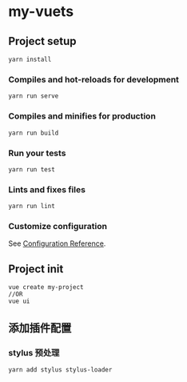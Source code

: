 # my-vuets

## Project setup
```
yarn install
```

### Compiles and hot-reloads for development
```
yarn run serve
```

### Compiles and minifies for production
```
yarn run build
```

### Run your tests
```
yarn run test
```

### Lints and fixes files
```
yarn run lint
```

### Customize configuration
See [Configuration Reference](https://cli.vuejs.org/config/).




## Project init
```
vue create my-project  
//OR
vue ui
```


## 添加插件配置

### stylus 预处理
```
yarn add stylus stylus-loader 
```
